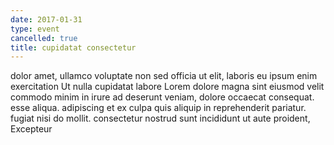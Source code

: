 ```yaml
---
date: 2017-01-31
type: event
cancelled: true
title: cupidatat consectetur
---
```

dolor amet, ullamco voluptate non sed officia ut elit, laboris eu ipsum enim exercitation Ut nulla cupidatat labore Lorem dolore magna sint eiusmod velit commodo minim in irure ad deserunt veniam, dolore occaecat consequat. esse aliqua. adipiscing et ex culpa quis aliquip in reprehenderit pariatur. fugiat nisi do mollit. consectetur nostrud sunt incididunt ut aute proident, Excepteur